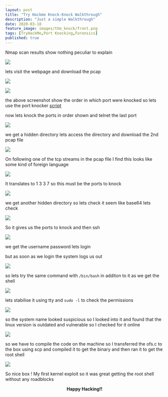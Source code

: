 ```yaml
---
layout: post
title: "Try Hackme Knock-Knock Walkthrough"
description: "Just a simple Walkthrough"
date: 2020-03-18
feature_image: images/thm_knock/front.png
tags: [TryHackMe,Port Knocking,Forensics]
published: true
---
```


<!--more-->
Nmap scan results show nothing peculiar to explain

![](images/thm_knock/2.png)

lets visit the webpage and download the pcap 

![](images/thm_knock/1.png)

![](images/thm_knock/9.png)

the above screenshot show the order in which port were knocked so lets use the port knocker [script](https://github.com/grongor/knock)

now lets knock the ports in order shown and telnet the last port

![](images/thm_knock/3.png)

we get a hidden directory lets access the directory and download the 2nd pcap file 

![](images/thm_knock/4.png)

On following one of the tcp streams in the pcap file I find this 
looks like some kind of foreign language 

![](images/thm_knock/5.png)

It translates to 1 3 3 7 
so this must be the ports to knock

![](images/thm_knock/6.png)

we get another hidden directory so lets check it 
seem like base64 lets check

![](images/thm_knock/7.png)

So it gives us the ports to knock and then ssh

![](images/thm_knock/8.png)

we get the username password lets login

but as soon as we login the system logs us out

![](images/thm_knock/10.png)

so lets try the same command with `/bin/bash` in additon to it as we get the shell

![](images/thm_knock/11.png)

lets stabilise it using tty
and `sudo -l` to check the permissions 

![](images/thm_knock/12.png)

so the system name looked suspicious 
so I looked into it and found that the linux version is outdated and vulnerable so 
I checked for it online

![](images/thm_knock/13.png)

so we have to compile the code on the machine so I transferred the ofs.c to the box using scp and compiled it to get the binary and then ran it to get the root shell

![](images/thm_knock/14.png)

So nice box !
My first kernel exploit so it was great getting the root shell without any roadblocks<br>

<b><center>Happy Hacking!!</center></b>